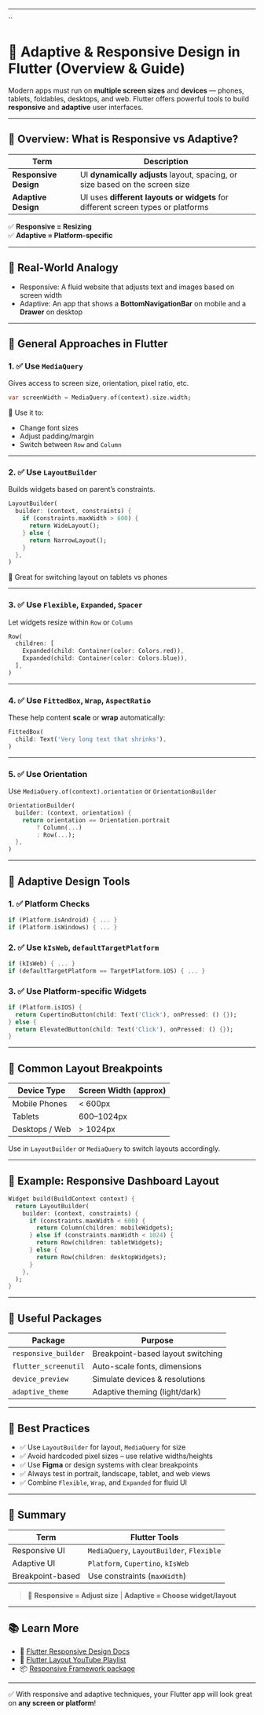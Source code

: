 

---

``
# 📱 Adaptive & Responsive Design in Flutter (Overview & Guide)

Modern apps must run on **multiple screen sizes** and **devices** — phones, tablets, foldables, desktops, and web. Flutter offers powerful tools to build **responsive** and **adaptive** user interfaces.

---

## 🧠 Overview: What is Responsive vs Adaptive?

| Term        | Description                                                                 |
|-------------|-----------------------------------------------------------------------------|
| **Responsive Design** | UI **dynamically adjusts** layout, spacing, or size based on the screen size |
| **Adaptive Design**   | UI uses **different layouts or widgets** for different screen types or platforms |

✅ **Responsive = Resizing**  
✅ **Adaptive = Platform-specific**

---

## 📐 Real-World Analogy

- Responsive: A fluid website that adjusts text and images based on screen width
- Adaptive: An app that shows a **BottomNavigationBar** on mobile and a **Drawer** on desktop

---

## 🔀 General Approaches in Flutter

### 1. ✅ Use `MediaQuery`

Gives access to screen size, orientation, pixel ratio, etc.

```dart
var screenWidth = MediaQuery.of(context).size.width;
````

📌 Use it to:

* Change font sizes
* Adjust padding/margin
* Switch between `Row` and `Column`

---

### 2. ✅ Use `LayoutBuilder`

Builds widgets based on parent’s constraints.

```dart
LayoutBuilder(
  builder: (context, constraints) {
    if (constraints.maxWidth > 600) {
      return WideLayout();
    } else {
      return NarrowLayout();
    }
  },
)
```

📌 Great for switching layout on tablets vs phones

---

### 3. ✅ Use `Flexible`, `Expanded`, `Spacer`

Let widgets resize within `Row` or `Column`

```dart
Row(
  children: [
    Expanded(child: Container(color: Colors.red)),
    Expanded(child: Container(color: Colors.blue)),
  ],
)
```

---

### 4. ✅ Use `FittedBox`, `Wrap`, `AspectRatio`

These help content **scale** or **wrap** automatically:

```dart
FittedBox(
  child: Text('Very long text that shrinks'),
)
```

---

### 5. ✅ Use Orientation

Use `MediaQuery.of(context).orientation` or `OrientationBuilder`

```dart
OrientationBuilder(
  builder: (context, orientation) {
    return orientation == Orientation.portrait
        ? Column(...)
        : Row(...);
  },
)
```

---

## 🧩 Adaptive Design Tools

### 1. ✅ Platform Checks

```dart
if (Platform.isAndroid) { ... }
if (Platform.isWindows) { ... }
```

### 2. ✅ Use `kIsWeb`, `defaultTargetPlatform`

```dart
if (kIsWeb) { ... }
if (defaultTargetPlatform == TargetPlatform.iOS) { ... }
```

### 3. ✅ Use Platform-specific Widgets

```dart
if (Platform.isIOS) {
  return CupertinoButton(child: Text('Click'), onPressed: () {});
} else {
  return ElevatedButton(child: Text('Click'), onPressed: () {});
}
```

---

## 📱 Common Layout Breakpoints

| Device Type    | Screen Width (approx) |
| -------------- | --------------------- |
| Mobile Phones  | < 600px               |
| Tablets        | 600–1024px            |
| Desktops / Web | > 1024px              |

Use in `LayoutBuilder` or `MediaQuery` to switch layouts accordingly.

---

## 🧠 Example: Responsive Dashboard Layout

```dart
Widget build(BuildContext context) {
  return LayoutBuilder(
    builder: (context, constraints) {
      if (constraints.maxWidth < 600) {
        return Column(children: mobileWidgets);
      } else if (constraints.maxWidth < 1024) {
        return Row(children: tabletWidgets);
      } else {
        return Row(children: desktopWidgets);
      }
    },
  );
}
```

---

## 🧰 Useful Packages

| Package              | Purpose                           |
| -------------------- | --------------------------------- |
| `responsive_builder` | Breakpoint-based layout switching |
| `flutter_screenutil` | Auto-scale fonts, dimensions      |
| `device_preview`     | Simulate devices & resolutions    |
| `adaptive_theme`     | Adaptive theming (light/dark)     |

---

## 🎯 Best Practices

* ✅ Use `LayoutBuilder` for layout, `MediaQuery` for size
* ✅ Avoid hardcoded pixel sizes – use relative widths/heights
* ✅ Use **Figma** or design systems with clear breakpoints
* ✅ Always test in portrait, landscape, tablet, and web views
* ✅ Combine `Flexible`, `Wrap`, and `Expanded` for fluid UI

---

## 🏁 Summary

| Term             | Flutter Tools                             |
| ---------------- | ----------------------------------------- |
| Responsive UI    | `MediaQuery`, `LayoutBuilder`, `Flexible` |
| Adaptive UI      | `Platform`, `Cupertino`, `kIsWeb`         |
| Breakpoint-based | Use constraints (`maxWidth`)              |

> 🔑 **Responsive = Adjust size** | **Adaptive = Choose widget/layout**

---

## 📚 Learn More

* 📘 [Flutter Responsive Design Docs](https://docs.flutter.dev/development/ui/layout/responsive)
* 🎥 [Flutter Layout YouTube Playlist](https://www.youtube.com/watch?v=RJEnTRBxaM4)
* 📦 [Responsive Framework package](https://pub.dev/packages/responsive_framework)

---

✅ With responsive and adaptive techniques, your Flutter app will look great on **any screen or platform**!

```

 